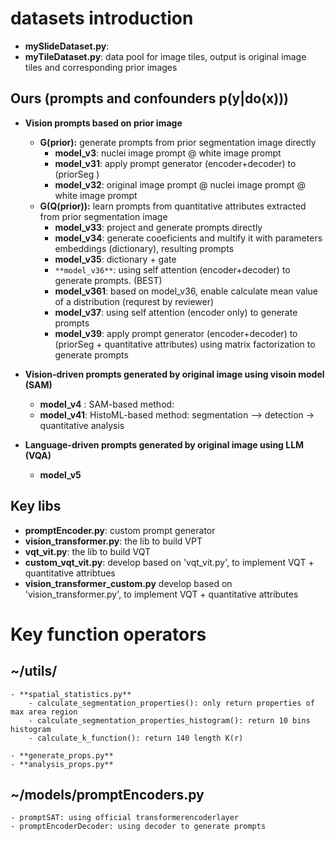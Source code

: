 # datasets introduction
- **mySlideDataset.py**: 
- **myTileDataset.py**: data pool for image tiles, output is original image tiles and corresponding prior images


## Ours (prompts and confounders p(y|do(x)))
- **Vision prompts based on prior image**
    - **G(prior):** generate prompts from prior segmentation image directly
        - **model_v3**: nuclei image prompt @ white image prompt
        - **model_v31**: apply prompt generator (encoder+decoder) to (priorSeg )
        - **model_v32**: original image prompt @ nuclei image prompt @ white image prompt
    - **G(Q(prior)):** learn prompts from quantitative attributes extracted from prior segmentation image
        - **model_v33**: project and generate prompts directly
        - **model_v34**: generate cooeficients and multify it with parameters embeddings (dictionary), resulting prompts
        - **model_v35**: dictionary + gate
        - `**model_v36**`: using self attention (encoder+decoder) to generate prompts. (BEST)
        - **model_v361**: based on model_v36, enable calculate mean value of a distribution (requrest by reviewer)
        - **model_v37**: using self attention (encoder only) to generate prompts
        - **model_v39**: apply prompt generator (encoder+decoder) to (priorSeg + quantitative attributes)
        using matrix factorization to generate prompts

- **Vision-driven prompts generated by original image using visoin model (SAM)**
    - **model_v4** : SAM-based method:
    - **model_v41**: HistoML-based method: segmentation --> detection -> quantitative analysis

- **Language-driven prompts generated by original image using LLM (VQA)**
    - **model_v5**

## Key libs
- **promptEncoder.py**: custom prompt generator
- **vision_transformer.py**: the lib to build VPT
- **vqt_vit.py**: the lib to build VQT
- **custom_vqt_vit.py**: develop based on 'vqt_vit.py', to implement VQT + quantitative attribtues
- **vision_transformer_custom.py** develop based on 'vision_transformer.py', to implement VQT + quantitative attributes


# Key function operators
## ~/utils/
    - **spatial_statistics.py**
        - calculate_segmentation_properties(): only return properties of max area region
        - calculate_segmentation_properties_histogram(): return 10 bins histogram
        - calculate_k_function(): return 140 length K(r)

    - **generate_props.py**
    - **analysis_props.py**



## ~/models/promptEncoders.py
    - promptSAT: using official transformerencoderlayer
    - promptEncoderDecoder: using decoder to generate prompts
    



 